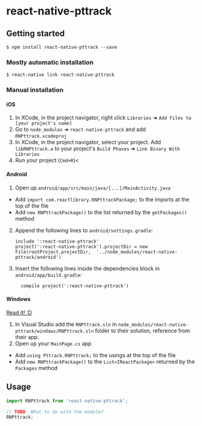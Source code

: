 
# react-native-pttrack

## Getting started

`$ npm install react-native-pttrack --save`

### Mostly automatic installation

`$ react-native link react-native-pttrack`

### Manual installation


#### iOS

1. In XCode, in the project navigator, right click `Libraries` ➜ `Add Files to [your project's name]`
2. Go to `node_modules` ➜ `react-native-pttrack` and add `RNPttrack.xcodeproj`
3. In XCode, in the project navigator, select your project. Add `libRNPttrack.a` to your project's `Build Phases` ➜ `Link Binary With Libraries`
4. Run your project (`Cmd+R`)<

#### Android

1. Open up `android/app/src/main/java/[...]/MainActivity.java`
  - Add `import com.reactlibrary.RNPttrackPackage;` to the imports at the top of the file
  - Add `new RNPttrackPackage()` to the list returned by the `getPackages()` method
2. Append the following lines to `android/settings.gradle`:
  	```
  	include ':react-native-pttrack'
  	project(':react-native-pttrack').projectDir = new File(rootProject.projectDir, 	'../node_modules/react-native-pttrack/android')
  	```
3. Insert the following lines inside the dependencies block in `android/app/build.gradle`:
  	```
      compile project(':react-native-pttrack')
  	```

#### Windows
[Read it! :D](https://github.com/ReactWindows/react-native)

1. In Visual Studio add the `RNPttrack.sln` in `node_modules/react-native-pttrack/windows/RNPttrack.sln` folder to their solution, reference from their app.
2. Open up your `MainPage.cs` app
  - Add `using Pttrack.RNPttrack;` to the usings at the top of the file
  - Add `new RNPttrackPackage()` to the `List<IReactPackage>` returned by the `Packages` method


## Usage
```javascript
import RNPttrack from 'react-native-pttrack';

// TODO: What to do with the module?
RNPttrack;
```
  